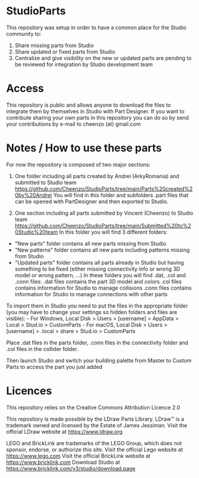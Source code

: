 # StudioParts
This repository was setup in order to have a common place for the Studio community to:
1. Share missing parts from Studio
2. Share updated or fixed parts from Studio
3. Centralize and give visibility on the new or updated parts are pending to be reviewed for integration by Studio development team

# Access
This repository is public and allows anyone to download the files to integrate them by themselves in Studio with Part Designer.
If you want to contribute sharing your own parts in this repository you can do so by send your contributions by e-mail to cheenzo (at) gmail.com

# Notes / How to use these parts
For now the repository is composed of two major sections:
1. One folder including all parts created by Andrei (ArkyRomania) and submitted to Studio team
https://github.com/Cheenzo/StudioParts/tree/main/Parts%20created%20by%20Andrei
You will find in this folder and subfolders .part files that can be opened with PartDesigner and then exported to Studio.

2. One section including all parts submitted by Vincent (Cheenzo) to Studio team
https://github.com/Cheenzo/StudioParts/tree/main/Submitted%20to%20Studio%20team
In this folder you will find 3 different folders:
- "New parts" folder contains all new parts missing from Studio
- "New patterns" folder contains all new parts including patterns missing from Studio
- "Updated parts" folder contains all parts already in Studio but having something to be fixed (either missing connectivity info or wrong 3D model or wrong pattern, ...)
In these folders you will find .dat, .col and .conn files:
.dat files contains the part 3D model and colors
.col files contains information for Studio to manage collisions
.conn files contains information for Studio to manage connections with other parts

To import them in Studio you need to put the files in the appropriate folder (you may have to change your settings so hidden folders and files are visible):
    - For Windows, Local Disk > Users > [username] > AppData > Local > Stud.io > CustomParts
    - For macOS, Local Disk > Users > [username] > .local > share > Stud.io > CustomParts

Place .dat files in the parts folder, .conn files in the connectivity folder and .col files in the collider folder.

Then launch Studio and switch your building palette from Master to Custom Parts to access the part you just added 

# Licences
This repository relies on the Creative Commons Attribution Licence 2.0

This repository is made possible by the LDraw Parts Library.
LDraw™ is a trademark owned and licensed by the Estate of James Jessiman.
Visit the official LDraw website at https://www.ldraw.org

LEGO and BrickLink are trademarks of the LEGO Group, which does not sponsor, endorse, or authorize this site.
Visit the official Lego website at https://www.lego.com
Visit the official BrickLink website at https://www.bricklink.com
Download Studio at https://www.bricklink.com/v3/studio/download.page
